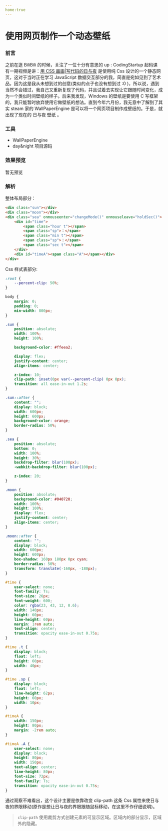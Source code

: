 ```yaml
---
home:true
---
```


# 使用网页制作一个动态壁纸

### 前言

之前在逛 BiliBili 的时候，关注了一位十分有意思的 up : CodingStartup 起码课
有一期视频是讲：[用 CSS 画画|写代码的日与夜](https://www.bilibili.com/video/BV1fD4y1d75U)
是使用纯 Css 设计的一个静态网页，这对于当时正在学习 JavaScript 数据交互部分的我，简直是宛如见到了艺术品，因为这是我从未想到过的创意(类似的点子也没有想到过 :0 )，所以说，遇到当然不会错过，我自己又重新复现了代码，并且试着去实现让它跟随时间变化，成为一个类似时间壁纸的样子。后来我发现，Windows 的壁纸是要使用 C 写框架的，我只能暂时放弃使用它做壁纸的想法。直到今年六月份，我无意中了解到了其实 steam 家的 WallPaperEngine 是可以将一个网页项目制作成壁纸的。于是，就出现了现在的 日与夜 壁纸 。

### 工具

- WallPaperEngine
- day&night 项目源码

### 效果预览

暂无预览

### 解析

整体布局部分：

```html
<div class="sun"></div>
<div class="moon"></div>
<div class="sea" onmouseenter="changeMode()" onmouseleave="holdSec()">
	<div id="time">
		<span class="hour t"></span>
		<span class="sp">：</span>
		<span class="min t"></span>
		<span class="sp">：</span>
		<span class="sec t"></span>
	</div>
	<div id="timeA"><span class="A"></span></div>
</div>
```

Css 样式表部分:

```css
:root {
	--percent-clip: 50%;
}

body {
	margin: 0;
	padding: 0;
	min-width: 800px;
}

.sun {
	position: absolute;
	width: 100%;
	height: 100%;

	background-color: #ffeea2;

	display: flex;
	justify-content: center;
	align-items: center;

	z-index: 10;
	clip-path: inset(0px var(--percent-clip) 0px 0px);
	transition: all ease-in-out 1.2s;
}

.sun::after {
	content: "";
	display: block;
	width: 600px;
	height: 600px;
	background-color: orange;
	border-radius: 50%;
}

.sea {
	position: absolute;
	bottom: 0;
	width: 100%;
	height: 30%;
	backdrop-filter: blur(100px);
	-webkit-backdrop-filter: blur(100px);

	z-index: 20;
}

.moon {
	position: absolute;
	background-color: #040720;
	width: 100%;
	height: 100%;
	display: flex;
	justify-content: center;
	align-items: center;
}

.moon::after {
	content: "";
	display: block;
	width: 600px;
	height: 600px;
	box-shadow: 160px 180px 0px cyan;
	border-radius: 50%;
	transform: translate(-160px, -180px);
}

#time {
	user-select: none;
	font-family: Ts;
	font-size: 26px;
	font-weight: 600;
	color: rgba(23, 43, 12, 0.6);
	width: 140px;
	height: 60px;
	line-height: 60px;
	margin: 1rem auto;
	text-align: center;
	transition: opacity ease-in-out 0.75s;
}

#time .t {
	display: block;
	float: left;
	height: 60px;
	width: 40px;
}

#time .sp {
	display: block;
	float: left;
	line-height: 62px;
	height: 60px;
	width: 10px;
}

#timeA {
	width: 150px;
	height: 80px;
	margin: -2rem auto;
}

#timeA .A {
	user-select: none;
	display: block;
	height: 80px;
	width: 150px;
	text-align: center;
	line-height: 80px;
	font-size: 72px;
	font-family: Ts;
	transition: opacity ease-in-out 0.75s;
}
```

通过观察不难看出，这个设计主要是依靠改变 clip-path 这条 Css 属性来使日与夜的界限移动(原作是想让日与夜的界限跟随鼠标移动，在这里不作仔细说明)。

> `clip-path` 使用裁剪方式创建元素的可显示区域。区域内的部分显示，区域外的隐藏。
